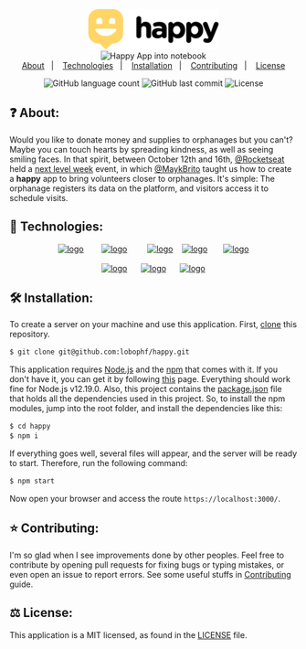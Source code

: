 <p align="center">
    <img alt="logo black" src="/public/images/logo_black.svg" height="70px"><br>
    <img alt="Happy App into notebook" src="https://dl.dropboxusercontent.com/s/idtcu2tsmomx10o/happy-notebook.jpg?dl=0" height="380px" />
    <br>
    <a href="#question-about">About</a>&nbsp;&nbsp;&nbsp;|&nbsp;&nbsp;&nbsp;
    <a href="#rocket-technologies">Technologies</a>&nbsp;&nbsp;&nbsp;|&nbsp;&nbsp;&nbsp;
    <a href="#hammer_and_wrench-installation">Installation</a>&nbsp;&nbsp;&nbsp;|&nbsp;&nbsp;&nbsp;
    <a href="#star-contributing">Contributing</a>&nbsp;&nbsp;&nbsp;|&nbsp;&nbsp;&nbsp;
    <a href="#balance_scale-license">License</a>
</p>

<p align="center">
    <img alt="GitHub language count" src="https://img.shields.io/github/languages/count/lobophf/happy">	
    <img alt="GitHub last commit" src="https://img.shields.io/github/last-commit/lobophf/happy">
    <img alt="License" src="https://img.shields.io/badge/license-MIT-brightgreen"> 
<p>


## :question: About:
Would you like to donate money and supplies to orphanages but you can't? Maybe you can touch hearts by spreading kindness, as well as seeing smiling faces. In that spirit, between October 12th and 16th, [@Rocketseat](https://github.com/Rocketseat) held a [next level week](https://nextlevelweek.com/) event, in which [@MaykBrito](https://github.com/maykbrito/) taught us how to create a **happy** app to bring volunteers closer to orphanages. It's simple: The orphanage registers its data on the platform, and visitors access it to schedule visits.

## :rocket: Technologies:
<p align="center">
    <a href="https://html.com/"><img alt ="logo" src="https://cdn.worldvectorlogo.com/logos/html-5.svg" height="90px"></a>&nbsp;&nbsp;&nbsp;&nbsp;&nbsp;&nbsp;&nbsp;
    <a href="https://www.javascript.com/"><img alt ="logo" src="https://cdn.worldvectorlogo.com/logos/javascript-4.svg" height="95px"></a>&nbsp;&nbsp;&nbsp;&nbsp;&nbsp;&nbsp;&nbsp;&nbsp;
    <a href="https://nodejs.org/en/"><img alt ="logo" src="https://cdn.worldvectorlogo.com/logos/nodejs-1.svg" height="90px"></a>&nbsp;&nbsp;&nbsp;
    <a href="https://developer.mozilla.org/en-US/docs/Web/CSS"><img alt ="logo" src="https://cdn.worldvectorlogo.com/logos/css3.svg" height="110px"></a>&nbsp;&nbsp;&nbsp;&nbsp;&nbsp;&nbsp;
    <a href="https://www.sqlite.org/"><img alt ="logo" src="https://cdn.worldvectorlogo.com/logos/sqlite.svg" height="75px"></a>
    <br><br>
    <a href="https://expressjs.com/"><img alt ="logo" src="https://cdn.worldvectorlogo.com/logos/express-109.svg" height="45px"></a>&nbsp;&nbsp;&nbsp;&nbsp;&nbsp;
    <a href="https://leafletjs.com/"><img alt ="logo" src="https://leafletjs.com/docs/images/logo.png" height="55px"></a>&nbsp;&nbsp;&nbsp;&nbsp;&nbsp;
    <a href="https://handlebarsjs.com/"><img alt ="logo" src="https://cdn.worldvectorlogo.com/logos/handlebars-1.svg" height="35px"></a>
</P>

## :hammer_and_wrench: Installation:
To create a server on your machine and use this application. First, [clone](https://docs.github.com/en/free-pro-team@latest/github/creating-cloning-and-archiving-repositories/cloning-a-repository-from-github) this repository.
```sh
$ git clone git@github.com:lobophf/happy.git
```
This application requires [Node.js](https://nodejs.org/en/) and the [npm](https://www.npmjs.com/) that comes with it. If you don't have it, you can get it by following [this](https://nodejs.org/en/download/) page. Everything should work fine for Node.js v12.19.0. Also, this project contains the [package.json](./package.json) file that holds all the dependencies used in this project. So, to install the npm modules, jump into the root folder, and install the dependencies like this:
```sh
$ cd happy 
$ npm i
```
If everything goes well, several files will appear, and the server will be ready to start. Therefore, run the following command:
```sh
$ npm start
```
Now open your browser and access the route `https://localhost:3000/`.

## :star: Contributing:

I'm so glad when I see improvements done by other peoples. Feel free to contribute by opening pull requests for fixing bugs or typing mistakes, or even open an issue to report errors. See some useful stuffs in [Contributing](./docs/CONTRIBUTING.md) guide.

## :balance_scale: License:
This application is a MIT licensed, as found in the [LICENSE](https://github.com/lobophf/happy/blob/master/LICENSE) file.


